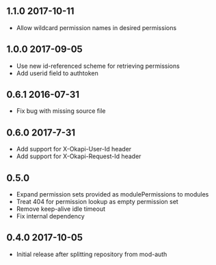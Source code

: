 ## 1.1.0 2017-10-11
 * Allow wildcard permission names in desired permissions

## 1.0.0 2017-09-05
 * Use new id-referenced scheme for retrieving permissions
 * Add userid field to authtoken

## 0.6.1 2016-07-31
 * Fix bug with missing source file

## 0.6.0 2017-7-31
 * Add support for X-Okapi-User-Id header
 * Add support for X-Okapi-Request-Id header

## 0.5.0 
 * Expand permission sets provided as modulePermissions to modules
 * Treat 404 for permission lookup as empty permission set
 * Remove keep-alive idle timeout 
 * Fix internal dependency

## 0.4.0 2017-10-05

 * Initial release after splitting repository from mod-auth
